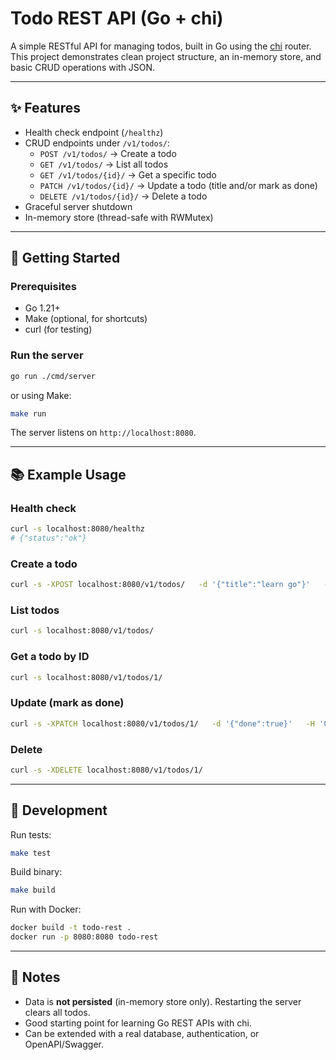 # Todo REST API (Go + chi)

A simple RESTful API for managing todos, built in Go using the [chi](https://github.com/go-chi/chi) router.  
This project demonstrates clean project structure, an in-memory store, and basic CRUD operations with JSON.

---

## ✨ Features

- Health check endpoint (`/healthz`)
- CRUD endpoints under `/v1/todos/`:
  - `POST /v1/todos/` → Create a todo
  - `GET /v1/todos/` → List all todos
  - `GET /v1/todos/{id}/` → Get a specific todo
  - `PATCH /v1/todos/{id}/` → Update a todo (title and/or mark as done)
  - `DELETE /v1/todos/{id}/` → Delete a todo
- Graceful server shutdown
- In-memory store (thread-safe with RWMutex)

---

## 🚀 Getting Started

### Prerequisites
- Go 1.21+
- Make (optional, for shortcuts)
- curl (for testing)

### Run the server

```bash
go run ./cmd/server
```

or using Make:

```bash
make run
```

The server listens on `http://localhost:8080`.

---

## 📚 Example Usage

### Health check
```bash
curl -s localhost:8080/healthz
# {"status":"ok"}
```

### Create a todo
```bash
curl -s -XPOST localhost:8080/v1/todos/   -d '{"title":"learn go"}'   -H 'Content-Type: application/json'
```

### List todos
```bash
curl -s localhost:8080/v1/todos/
```

### Get a todo by ID
```bash
curl -s localhost:8080/v1/todos/1/
```

### Update (mark as done)
```bash
curl -s -XPATCH localhost:8080/v1/todos/1/   -d '{"done":true}'   -H 'Content-Type: application/json'
```

### Delete
```bash
curl -s -XDELETE localhost:8080/v1/todos/1/
```

---

## 🧪 Development

Run tests:
```bash
make test
```

Build binary:
```bash
make build
```

Run with Docker:
```bash
docker build -t todo-rest .
docker run -p 8080:8080 todo-rest
```

---

## 📖 Notes

- Data is **not persisted** (in-memory store only). Restarting the server clears all todos.
- Good starting point for learning Go REST APIs with chi.
- Can be extended with a real database, authentication, or OpenAPI/Swagger.
